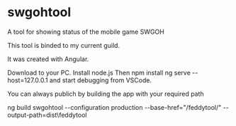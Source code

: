 # swgohtool
A tool for showing status of the mobile game SWGOH

This tool is binded to my current guild.

It was created with Angular.

Download to your PC. Install node.js
Then
npm install
ng serve --host=127.0.0.1
and start debugging from VSCode.

You can always publich by building the app with your required path

ng build swgohtool --configuration production --base-href="/feddytool/" --output-path=dist\feddytool
